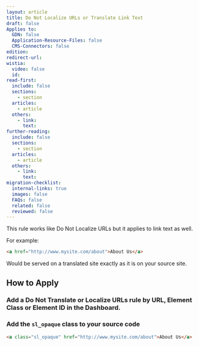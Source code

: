 ```yaml
---
layout: article
title: Do Not Localize URLs or Translate Link Text
draft: false
Applies to:
  GDN: false
  Application-Resource-Files: false
  CMS-Connectors: false
edition:
redirect-url:
wistia:
  video: false
  id:
read-first:
  include: false
  sections:
    - section
  articles:
    - article
  others:
    - link:
      text:
further-reading:
  include: false
  sections:
    - section
  articles:
    - article
  others:
    - link:
      text:
migration-checklist:
  internal-links: true
  images: false
  FAQs: false
  related: false
  reviewed: false
---
```


This rule works like Do Not Localize URLs but it applies to link text as well.

For example:

~~~html
<a href="http://www.mysite.com/about">About Us</a>
~~~

Would be served on a translated site exactly as it is on your source site.

## How to Apply

### Add a Do Not Translate or Localize URLs rule by URL, Element Class or Element ID in the Dashboard.


### Add the `sl_opaque` class to your source code

~~~html
<a class="sl_opaque" href="http://www.mysite.com/about">About Us</a>
~~~
